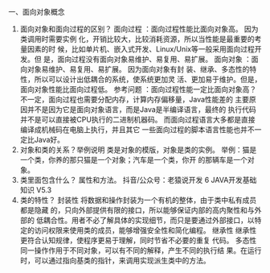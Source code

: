 ⼀、面向对象概念
1. 面向对象和面向过程的区别？
面向过程 ：面向过程性能比面向对象⾼。 因为类调用时需要实例
化，开销比较⼤，比较消耗资源，所以当性能是最重要的考量因素的时
候，比如单片机、嵌⼊式开发、Linux/Unix等⼀般采用面向过程开发。但
是，面向过程没有面向对象易维护、易复用、易扩展。
面向对象 ：面向对象易维护、易复用、易扩展。 因为面向对象有封
装、继承、多态性的特性，所以可以设计出低耦合的系统，使系统更加灵
活、更加易于维护。但是，面向对象性能比面向过程低。
参考问题 ：面向过程性能⼀定比面向对象⾼？
不⼀定，面向过程也需要分配内存，计算内存偏移量，Java性能差的
主要原因并不是因为它是面向对象语⾔，⽽是Java是半编译语⾔，最终的
执⾏代码并不是可以直接被CPU执⾏的⼆进制机器码。
⽽面向过程语⾔⼤多都是直接编译成机械码在电脑上执⾏，并且其它
⼀些面向过程的脚本语⾔性能也并不⼀定比Java好。
2. 对象和类的关系？举例说明
类是对象的模版，对象是类的实例。
举例：猫是⼀个类，你养的那只猫是⼀个对象；汽车是⼀个类，你开
的那辆车是⼀个对象。
3. 类里面包含什么？
属性和⽅法。
抖音/公众号：老猿说开发 6
JAVA开发基础知识 V5.3
4. 类的特性？
封装性
将数据和操作封装为⼀个有机的整体，由于类中私有成员都是隐藏
的，只向外部提供有限的接⼝，所以能够保证内部的⾼内聚性和与外部的
低耦合性。用者不必了解具体的实现细节，⽽只是要通过外部接⼝，以特
定的访问权限来使用类的成员，能够增强安全性和简化编程。
继承性
继承性更符合认知规律，使程序更易于理解，同时节省不必要的重复
代码。
多态性
同⼀操作作用于不同对象，可以有不同的解释，产⽣不同的执⾏结
果。在运⾏时，可以通过指向基类的指针，来调用实现派⽣类中的⽅法。